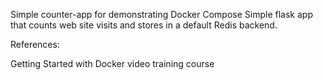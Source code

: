 Simple counter-app for demonstrating Docker Compose
Simple flask app that counts web site visits and stores in a default Redis backend.

References:

Getting Started with Docker video training course
